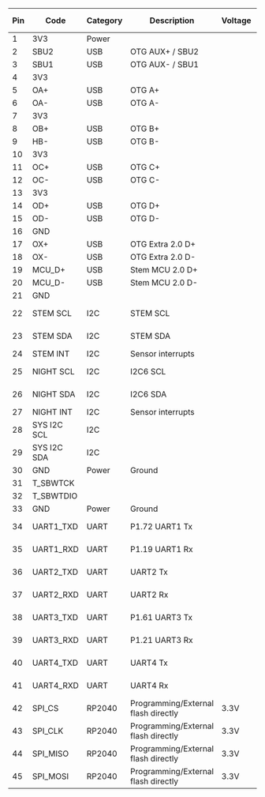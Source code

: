 
| Pin | Code       | Category | Description                              | Voltage | SoM pin  | MCU pin   |
|-----|------------|----------|------------------------------------------|---------|----------|-----------|
|  1  | 3V3        | Power    |                                          |
|  2  | SBU2       | USB      | OTG AUX+ / SBU2                          |
|  3  | SBU1       | USB      | OTG AUX- / SBU1                          |
|  4  | 3V3        |                                                     |
|  5  | OA+        | USB      | OTG A+                                   |
|  6  | OA-        | USB      | OTG A-                                   |
|  7  | 3V3        |                                                     |
|  8  | OB+        | USB      | OTG B+                                   |
|  9  | HB-        | USB      | OTG B-                                   |
| 10  | 3V3        |                                                     |
| 11  | OC+        | USB      | OTG C+                                   | 
| 12  | OC-        | USB      | OTG C-                                   |
| 13  | 3V3        |                                                     |
| 14  | OD+        | USB      | OTG D+                                   |
| 15  | OD-        | USB      | OTG D-                                   |
| 16  | GND        |                                                     |
| 17  | OX+        | USB      | OTG Extra 2.0 D+                     |
| 18  | OX-        | USB      | OTG Extra 2.0 D-                     |
| 19  | MCU_D+     | USB      | Stem MCU 2.0 D+                      | 
| 20  | MCU_D-     | USB      | Stem MCU 2.0 D-                      |
| 21  | GND        |                     |
| 22  | STEM SCL   | I2C      | STEM SCL                             |         |              | GP17 I2C0   |
| 23  | STEM SDA   | I2C      | STEM SDA                             |         |              | GP16 I2C0   |
| 24  | STEM INT   | I2C      | Sensor interrupts                    |         |
| 25  | NIGHT SCL  | I2C      | I2C6 SCL                             |         | P21.2 ? | GP19 I2C1.   |
| 26  | NIGHT SDA  | I2C      | I2C6 SDA                             |         | P21.4 ? | GP18 I2C1.   |
| 27  | NIGHT INT  | I2C      | Sensor interrupts                    |         |
| 28  | SYS I2C SCL| I2C      |                                      |         | GP15 I2C1.  |
| 29  | SYS I2C SDA| I2C      |                                      |         | GP14 I2C1.  |
| 30  | GND        | Power    | Ground                               |         |
| 31  | T_SBWTCK   |          |                                      |         |
| 32  | T_SBWTDIO  |          |                                      |         
| 33  | GND        | Power    | Ground                               |         |
| 34  | UART1_TXD  | UART     | P1.72 UART1 Tx                       |         | P20.9   | GP4 UART1    |
| 35  | UART1_RXD  | UART     | P1.19 UART1 Rx                       |         | P20.11  | GP5 UART1    |
| 36  | UART2_TXD  | UART     | UART2 Tx                             |         | P20.1   | GP8 UART1.   |
| 37  | UART2_RXD  | UART     | UART2 Rx                             |         | P20.3   | GP9 UART1    |
| 38  | UART3_TXD  | UART     | P1.61 UART3 Tx                       |         | P20.2   | GP12 UART0   |
| 39  | UART3_RXD  | UART     | P1.21 UART3 Rx                       |         | P20.4   | GP13 UART0   |
| 40  | UART4_TXD  | UART     | UART4 Tx                             |         | P20.8   | GP20 UART1 |
| 41  | UART4_RXD  | UART     | UART4 Rx                             |         | P20.10  | GP21 UART1 |
| 42  | SPI_CS     | RP2040   | Programming/External flash directly  | 3.3V    |   | GP29 SPI1 |
| 43  | SPI_CLK    | RP2040   | Programming/External flash directly  | 3.3V    |   | GP26 SPI1 |
| 44  | SPI_MISO   | RP2040   | Programming/External flash directly  | 3.3V    |   | GP28 SPI1 |
| 45  | SPI_MOSI   | RP2040   | Programming/External flash directly  | 3.3V    |   | GP27 SPI1 |



     

